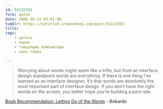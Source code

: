 ```yaml
---
id: 54132593
form: quote
date: 2008-10-12 03:01:00
tumblr: https://untitled.urbansheep.com/post/54132593
title: 
tags:
    - цитаты
    - порно
    - говорящие компьютеры
    - сила слова

---
```


<blockquote>
Worrying about words might seem like a trifle, but from an interface design standpoint words are everything. If there is one thing I’ve learned as an interface designer, it’s that words are absolutely the most important part of interface design. If you don’t have the right words on the screen, you better hope you’re building a porn site.
</blockquote>

<a href="http://bokardo.com/archives/book-recommendation-letting-go-of-the-words/">Book Recommendation: Letting Go of the Words</a> - Bokardo
